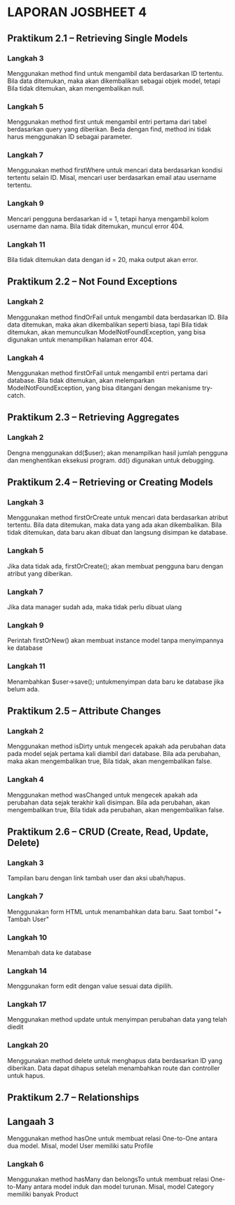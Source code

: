 # LAPORAN JOSBHEET 4 <align center>

## Praktikum 2.1 – Retrieving Single Models
### Langkah 3
Menggunakan method find untuk mengambil data berdasarkan ID tertentu. Bila data ditemukan, maka akan dikembalikan sebagai objek model, tetapi Bila tidak ditemukan, akan mengembalikan null.
### Langkah 5
Menggunakan method first untuk mengambil entri pertama dari tabel berdasarkan query yang diberikan. Beda dengan find, method ini tidak harus menggunakan ID sebagai parameter.
### Langkah 7
Menggunakan method firstWhere untuk mencari data berdasarkan kondisi tertentu selain ID. Misal, mencari user berdasarkan email atau username tertentu.
### Langkah 9
Mencari pengguna berdasarkan id = 1, tetapi hanya mengambil kolom username dan nama. Bila tidak ditemukan, muncul error 404.
### Langkah 11
Bila tidak ditemukan data dengan id = 20, maka output akan error.

## Praktikum 2.2 – Not Found Exceptions
### Langkah 2
Menggunakan method findOrFail untuk mengambil data berdasarkan ID. Bila data ditemukan, maka akan dikembalikan seperti biasa, tapi Bila tidak ditemukan, akan memunculkan ModelNotFoundException, yang bisa digunakan untuk menampilkan halaman error 404.
### Langkah 4
Menggunakan method firstOrFail untuk mengambil entri pertama dari database. Bila tidak ditemukan, akan melemparkan ModelNotFoundException, yang bisa ditangani dengan mekanisme try-catch.


## Praktikum 2.3 – Retrieving Aggregates
### Langkah 2
Dengna menggunakan dd($user); akan menampilkan hasil jumlah pengguna dan menghentikan eksekusi program. dd() digunakan untuk debugging.


## Praktikum 2.4 – Retrieving or Creating Models
### Langkah 3
Menggunakan method firstOrCreate untuk mencari data berdasarkan atribut tertentu. Bila data ditemukan, maka data yang ada akan dikembalikan. Bila tidak ditemukan, data baru akan dibuat dan langsung disimpan ke database.
### Langkah 5
Jika data tidak ada, firstOrCreate(); akan membuat pengguna baru dengan atribut yang diberikan.
### Langkah 7
Jika data manager sudah ada, maka tidak perlu dibuat ulang
### Langkah 9
Perintah firstOrNew() akan membuat instance model tanpa menyimpannya ke database
### Langkah 11
Menambahkan $user->save(); untukmenyimpan data baru ke database jika belum ada.


## Praktikum 2.5 – Attribute Changes
### Langkah 2
Menggunakan method isDirty untuk mengecek apakah ada perubahan data pada model sejak pertama kali diambil dari database. Bila ada perubahan, maka akan mengembalikan true, Bila tidak, akan mengembalikan false.
### Langkah 4
Menggunakan method wasChanged untuk mengecek apakah ada perubahan data sejak terakhir kali disimpan. Bila ada perubahan, akan mengembalikan true, Bila tidak ada perubahan, akan mengembalikan false.


## Praktikum 2.6 – CRUD (Create, Read, Update, Delete)
### Langkah 3
Tampilan baru dengan link tambah user dan aksi ubah/hapus.
### Langkah 7
Menggunakan form HTML untuk menambahkan data baru. Saat tombol "+ Tambah User"
### Langkah 10
Menambah data ke database
### Langkah 14
Menggunakan form edit dengan value sesuai data dipilih.
### Langkah 17
Menggunakan method update untuk menyimpan perubahan data yang telah diedit
### Langkah 20
Menggunakan method delete untuk menghapus data berdasarkan ID yang diberikan. Data dapat dihapus setelah menambahkan route dan controller untuk hapus.


## Praktikum 2.7 – Relationships
## Langaah 3
Menggunakan method hasOne untuk membuat relasi One-to-One antara dua model. Misal, model User memiliki satu Profile
### Langkah 6
Menggunakan method hasMany dan belongsTo untuk membuat relasi One-to-Many antara model induk dan model turunan. Misal, model Category memiliki banyak Product